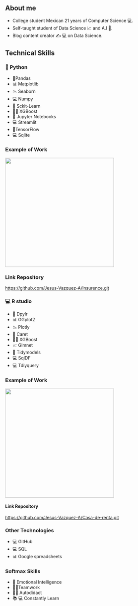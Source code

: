 ## **About me**

* College student Mexican  21 years of Computer Science 💻.
*  Self-taught student of Data Science 📈 and A.I 🤖.
*  Blog content creator ✍️ 💻 on Data Science.





## **Technical Skills**

### 🐍 **Python**


* 📑Pandas
* 📊 Matplotlib
* 📉 Seaborn 
* 💻 Numpy 
* 🤖 Sckit-Learn
* 🌳:robot: XGBoost
* 📓 Jupyter Notebooks
* 💻 Streamlit
* 🧠TensorFlow
* 💻 Sqlite


### **Example of Work**

<img src="https://media.giphy.com/media/BileRHL3JLUMtG4vH5/giphy.gif" width=350>

### **Link Repository**

https://github.com/Jesus-Vazquez-A/Insurence.git

### 💻 R studio 
* 📑 Dpylr
* 📊 GGplot2
* 📉 Plotly
* 🤖 Caret
* 🌳:robot: XGBoost
* 📈 Glmnet
* 🤖 Tidymodels
* 💻 SqlDF
* 💻 Tdiyquery

### **Example of Work**

<img src="https://media.giphy.com/media/dCRmnMyonKjZpngps0/giphy.gif" width=350>


#### **Link Repository**

https://github.com/Jesus-Vazquez-A/Casa-de-renta.git


### **Other Technologies**

* 💻 GitHub
* 💻 SQL
* 📊 Google spreadsheets

### **Softmax Skills**

* 🙂 Emotional Intelligence
* 👨‍💼Teamwork
* 👨‍🎓 Autodidact
* 📚 💻 Constantly Learn

<!---
Jesus-Vazquez-A/Jesus-Vazquez-A is a ✨ special ✨ repository because its `README.md` (this file) appears on your GitHub profile.
You can click the Preview link to take a look at your changes.
---
